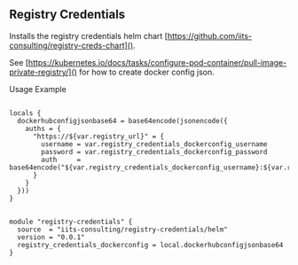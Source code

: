 ## Registry Credentials

Installs the registry credentials helm chart [https://github.com/iits-consulting/registry-creds-chart]().

See [https://kubernetes.io/docs/tasks/configure-pod-container/pull-image-private-registry/]() for how to create docker config json.

Usage Example

```hcl

locals {
  dockerhubconfigjsonbase64 = base64encode(jsonencode({
    auths = {
      "https://${var.registry_url}" = {
        username = var.registry_credentials_dockerconfig_username
        password = var.registry_credentials_dockerconfig_password
        auth     = base64encode("${var.registry_credentials_dockerconfig_username}:${var.registry_credentials_dockerconfig_password}")
      }
    }
  }))
}


module "registry-credentials" {
  source  = "iits-consulting/registry-credentials/helm"
  version = "0.0.1"
  registry_credentials_dockerconfig = local.dockerhubconfigjsonbase64
}
```
